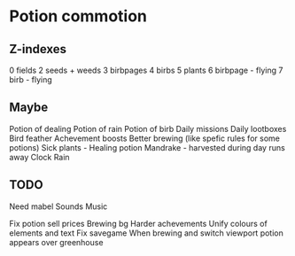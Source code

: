 # Potion commotion

## Z-indexes

0 fields
2 seeds + weeds
3 birbpages
4 birbs
5 plants
6 birbpage - flying
7 birb - flying

## Maybe

Potion of dealing
Potion of rain
Potion of birb
Daily missions
Daily lootboxes
Bird feather
Achevement boosts
Better brewing (like spefic rules for some potions)
Sick plants - Healing potion
Mandrake - harvested during day runs away
Clock
Rain

## TODO

Need mabel
    Sounds
    Music

Fix potion sell prices
Brewing bg
Harder achevements
Unify colours of elements and text
Fix savegame
When brewing and switch viewport potion appears over greenhouse
